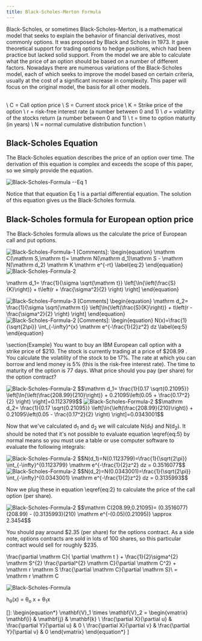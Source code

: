 ```yaml
---
title: Black-Scholes-Merton Formula 
---
```

Black-Scholes, or sometimes Black-Scholes-Merton, is a mathematical model that seeks to explain the behavior of financial derivatives, most commonly options. 
    It was proposed by Black and Scholes in 1973. It gave theoretical support for trading options to hedge positions, 
    which had been practice but lacked solid support. From the model we are able to calculate what the price of an option should be based on a number of 
	different factors. Nowadays there are numerous variations of the Black-Scholes model, each of which seeks to improve the model based on certain criteria, 
	usually at the cost of a significant increase in complexity. This paper will focus on the original model, the basis for all other models.
 
\
	\ C = Call option price 
	\ S = Current stock price
	\ K = Strike price of the option
	\ r = risk-free interest rate (a number between 0 and 1)
	\ $\sigma$ = volatility of the stocks return (a number between 0 and 1)
	\ t = time to option maturity (in years)
	\ N = normal cumulative distribution function
\


## Black-Scholes Equation
The Black-Scholes equation describes the price of an option over time. The derivation of this equation is complex and exceeds the scope of this paper, so we simply provide the equation.

<img src="https://latex.codecogs.com/svg.latex?\frac{\partial \mathrm C}{ \partial \mathrm t } + \frac{1}{2}\sigma^{2} \mathrm S^{2} \frac{\partial^{2} \mathrm C}{\partial \mathrm C^2} + \mathrm r \mathrm S \frac{\partial \mathrm C}{\partial \mathrm S}\ = \mathrm r \mathrm C" title="Black-Scholes-Formula" /> --Eq 1

Notice that that equation Eq 1 is a partial differential equation. The solution of this equation gives us the Black-Scholes formula.


## Black-Scholes formula for European option price
The Black-Scholes formula allows us the calculate the price of European call and put options.

<img src="https://latex.codecogs.com/svg.latex?\mathrm C(\mathrm S,\mathrm t)= \mathrm N(\mathrm d_1)\mathrm S - \mathrm N(\mathrm d_2) \mathrm K \mathrm e^{-rt}" title="Black-Scholes-Formula-1" />
[Comments]: 
\begin{equation}
	\mathrm C(\mathrm S,\mathrm t)= \mathrm N(\mathrm d_1)\mathrm S - \mathrm N(\mathrm d_2) \mathrm K \mathrm e^{-rt}
	\label{eq:2}
\end{equation}

<img src="https://latex.codecogs.com/svg.latex?\mathrm d_1= \frac{1}{\sigma \sqrt{\mathrm t}} \left[\ln{\left(\frac{S}{K}\right)} + t\left(r + \frac{\sigma^2}{2} \right) \right]" title="Black-Scholes-Formula-2" />

[Comments]:
\begin{equation}
	\mathrm d_1= \frac{1}{\sigma \sqrt{\mathrm t}} \left[\ln{\left(\frac{S}{K}\right)} + t\left(r + \frac{\sigma^2}{2} \right) \right]
\end{equation}

<img src="https://latex.codecogs.com/svg.latex?\mathrm d_2= \frac{1}{\sigma \sqrt{\mathrm t}} \left[\ln{\left(\frac{S}{K}\right)} + t\left(r - \frac{\sigma^2}{2} \right) \right]" title="Black-Scholes-Formula-3" />
[Comments]
\begin{equation}
	\mathrm d_2= \frac{1}{\sigma \sqrt{\mathrm t}} \left[\ln{\left(\frac{S}{K}\right)} + t\left(r - \frac{\sigma^2}{2} \right) \right]
\end{equation}

<img src="https://latex.codecogs.com/svg.latex?\N(x)=\frac{1}{\sqrt{2\pi}} \int_{-\infty}^{x} \mathrm e^{-\frac{1}{2}z^2} dz" title="Black-Scholes-Formula-2" />
[Comments]:
\begin{equation}
	N(x)=\frac{1}{\sqrt{2\pi}} \int_{-\infty}^{x} \mathrm e^{-\frac{1}{2}z^2} dz
	\label{eq:5}
\end{equation}


\section{Example}
You want to buy an IBM European call option with a strike price of \$210. The stock is currently trading at a price of \$208.99 . You calculate the volatility of the stock to be 17\%. 
The rate at which you can borrow and lend money is 5\% (this is the risk-free interest rate). 
The time to maturity of the option is 77 days. What price should you pay (per share) for the option contract?

<img src="https://latex.codecogs.com/svg.latex?\mathrm d_1= \frac{1}{\sigma \sqrt{\mathrm t}} \left[\ln{\left(\frac{S}{K}\right)} + t\left(r + \frac{\sigma^2}{2} \right) \right]" title="Black-Scholes-Formula-2" />
$$\mathrm d_1= \frac{1}{0.17 \sqrt{0.21095}} \left[\ln{\left(\frac{208.99}{210}\right)} + 0.21095\left(0.05 + \frac{0.17^2}{2} \right) \right]=0.1123799$$

<img src="https://latex.codecogs.com/svg.latex?\mathrm d_1= \frac{1}{\sigma \sqrt{\mathrm t}} \left[\ln{\left(\frac{S}{K}\right)} + t\left(r + \frac{\sigma^2}{2} \right) \right]" title="Black-Scholes-Formula-2" />
$$\mathrm d_2= \frac{1}{0.17 \sqrt{0.21095}} \left[\ln{\left(\frac{208.99}{210}\right)} + 0.21095\left(0.05 - \frac{0.17^2}{2} \right) \right]=0.0343001$$

Now that we've calculated $\mathrm d_1$ and $\mathrm d_2$ we will calculate $\mathrm N(\mathrm d_1)$ and $\mathrm N(\mathrm d_2)$. It should be noted that it's 
not possible to evaluate equation \eqref{eq:5} by normal means so you must use a table or use computer software to evaluate the
following integrals:

<img src="https://latex.codecogs.com/svg.latex?\mathrm d_1= \frac{1}{\sigma \sqrt{\mathrm t}} \left[\ln{\left(\frac{S}{K}\right)} + t\left(r + \frac{\sigma^2}{2} \right) \right]" title="Black-Scholes-Formula-2" />
$$N(d_1)=N(0.1123799)=\frac{1}{\sqrt{2\pi}} \int_{-\infty}^{0.1123799} \mathrm e^{-\frac{1}{2}z^2} dz = 0.3516077$$

<img src="https://latex.codecogs.com/svg.latex?\mathrm d_1= \frac{1}{\sigma \sqrt{\mathrm t}} \left[\ln{\left(\frac{S}{K}\right)} + t\left(r + \frac{\sigma^2}{2} \right) \right]" title="Black-Scholes-Formula-2" />
$$N(d_2)=N(0.0343001)=\frac{1}{\sqrt{2\pi}} \int_{-\infty}^{0.0343001} \mathrm e^{-\frac{1}{2}z^2} dz = 0.3135993$$

Now we plug these in equation \eqref{eq:2} to calculate the price of the call option (per share).

<img src="https://latex.codecogs.com/svg.latex?\mathrm d_1= \frac{1}{\sigma \sqrt{\mathrm t}} \left[\ln{\left(\frac{S}{K}\right)} + t\left(r + \frac{\sigma^2}{2} \right) \right]" title="Black-Scholes-Formula-2" />
$$\mathrm C(208.99,0.21095)= (0.3516077)(208.99) - (0.3135993)(210) \mathrm e^{-(0.05)(0.21095)} \approx 2.3454$$


You should pay around \$2.35 (per share) for the options contract. As a side note, options contracts are sold in lots of 100 shares, 
so this particular contract would sell for roughly \$235.

\frac{\partial \mathrm C}{ \partial \mathrm t } + \frac{1}{2}\sigma^{2} \mathrm S^{2} \frac{\partial^{2} \mathrm C}{\partial \mathrm C^2} + \mathrm r \mathrm S \frac{\partial \mathrm C}{\partial \mathrm S}\ = \mathrm r \mathrm C

<img src="https://latex.codecogs.com/svg.latex?\frac{\partial \mathrm C}{ \partial \mathrm t } + \frac{1}{2}\sigma^{2} \mathrm S^{2} \frac{\partial^{2} \mathrm C}{\partial \mathrm C^2} + \mathrm r \mathrm S \frac{\partial \mathrm C}{\partial \mathrm S}\ = \mathrm r \mathrm C" title="Black-Scholes-Formula" />

 h<sub>&theta;</sub>(x) = &theta;<sub>o</sub> x + &theta;<sub>1</sub>x

[]:
\begin{equation*}
\mathbf{V}_1 \times \mathbf{V}_2 =  \begin{vmatrix}
\mathbf{i} & \mathbf{j} & \mathbf{k} \\
\frac{\partial X}{\partial u} &  \frac{\partial Y}{\partial u} & 0 \\
\frac{\partial X}{\partial v} &  \frac{\partial Y}{\partial v} & 0
\end{vmatrix}
\end{equation*}
\]
